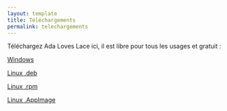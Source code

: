 ```yaml
---
layout: template
title: Téléchargements
permalink: telechargements
---
```


Téléchargez Ada Loves Lace ici, il est libre pour tous les usages et gratuit :

[Windows](https://github.com/LaTeteDansLesEtoiles/AdaLovesLace/releases/download/1.0.1/adaloveslace_1.0.1.msi)


[Linux .deb](https://github.com/LaTeteDansLesEtoiles/AdaLovesLace/releases/download/1.0.1/adaloveslace_1.0.1.deb)


[Linux .rpm](https://github.com/LaTeteDansLesEtoiles/AdaLovesLace/releases/download/1.0.1/adaloveslace_1.0.1.rpm)


[Linux .AppImage](https://github.com/LaTeteDansLesEtoiles/AdaLovesLace/releases/download/1.0.1/adaloveslace.AppImage)